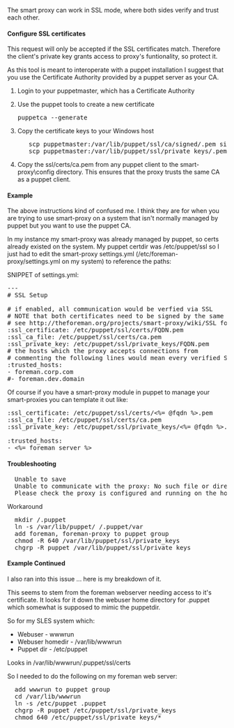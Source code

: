 
The smart proxy can work in SSL mode, where both sides verify and trust each other.

#### Configure SSL certificates

This request will only be accepted if the SSL certificates match. Therefore the client's private key grants access to proxy's funtionality, so protect it.

As this tool is meant to interoperate with a puppet installation I suggest that you use the Certificate Authority provided by a puppet server as your CA.

1. Login to your puppetmaster, which has a Certificate Authority

2. Use the puppet tools to create a new certificate

    <pre>puppetca --generate <proxy-FQDN> </pre>

3. Copy the certificate keys to your Windows host

    <pre>
      scp puppetmaster:/var/lib/puppet/ssl/ca/signed/<proxy-FQDN>.pem signed.pem
      scp puppetmaster:/var/lib/puppet/ssl/private_keys/<proxy-FQDN>.pem private.pem</pre>

4. Copy the ssl/certs/ca.pem from any puppet client to the smart-proxy\config directory. This ensures that the proxy trusts the same CA as a puppet client.

#### Example
The above instructions kind of confused me.  I think they are for when you are trying to use smart-proxy on a system that isn't normally managed by puppet but you want to use the puppet CA.

In my instance my smart-proxy was already managed by puppet, so certs already existed on the system.  My puppet certdir was /etc/puppet/ssl so I just had to edit the smart-proxy settings.yml (/etc/foreman-proxy/settings.yml on my system) to reference the paths:

SNIPPET of settings.yml:
<pre>
---
# SSL Setup

# if enabled, all communication would be verfied via SSL
# NOTE that both certificates need to be signed by the same CA in order for this to work
# see http://theforeman.org/projects/smart-proxy/wiki/SSL for more information
:ssl_certificate: /etc/puppet/ssl/certs/FQDN.pem
:ssl_ca_file: /etc/puppet/ssl/certs/ca.pem
:ssl_private_key: /etc/puppet/ssl/private_keys/FQDN.pem
# the hosts which the proxy accepts connections from
# commenting the following lines would mean every verified SSL connection allowed
:trusted_hosts:
- foreman.corp.com
#- foreman.dev.domain
</pre>

Of course if you have a smart-proxy module in puppet to manage your smart-proxies you can template it out like:
<pre>
:ssl_certificate: /etc/puppet/ssl/certs/<%= @fqdn %>.pem
:ssl_ca_file: /etc/puppet/ssl/certs/ca.pem
:ssl_private_key: /etc/puppet/ssl/private_keys/<%= @fqdn %>.pem

:trusted_hosts:
- <%= foreman_server %>
</pre>

#### Troubleshooting

<pre>
  Unable to save
  Unable to communicate with the proxy: No such file or directory - /.puppet/var/ssl/certs/foremanserver.domainname.corp.pem
  Please check the proxy is configured and running on the host before saving.
</pre>

Workaround
<pre>
  mkdir /.puppet
  ln -s /var/lib/puppet/ /.puppet/var
  add foreman, foreman-proxy to puppet group
  chmod -R 640 /var/lib/puppet/ssl/private_keys
  chgrp -R puppet /var/lib/puppet/ssl/private_keys
</pre> 

#### Example Continued
I also ran into this issue ... here is my breakdown of it.

This seems to stem from the foreman webserver needing access to it's certificate.  It looks for it down the webuser home directory for .puppet which somewhat is supposed to mimic the puppetdir.

So for my SLES system which:
* Webuser - wwwrun
* Webuser homedir - /var/lib/wwwrun
* Puppet dir - /etc/puppet

Looks in /var/lib/wwwrun/.puppet/ssl/certs

So I needed to do the following on my foreman web server:
<pre>
  add wwwrun to puppet group
  cd /var/lib/wwwrun
  ln -s /etc/puppet .puppet
  chgrp -R puppet /etc/puppet/ssl/private_keys
  chmod 640 /etc/puppet/ssl/private_keys/*
</pre>
